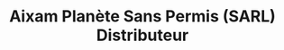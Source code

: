 ---
title: "Aixam Planète Sans Permis (SARL) Distributeur"
url: /lannion/aixam-planete-sans-permis-sarl-distributeur/
shop: voiture
---